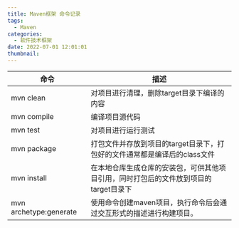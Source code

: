 ```yaml
---
title: Maven框架 命令记录
tags:
  - Maven
categories:
  - 软件技术框架
date: 2022-07-01 12:01:01
thumbnail:
---
```


| 命令                   | 描述                                                         |
| ---------------------- | ------------------------------------------------------------ |
| mvn clean              | 对项目进行清理，删除target目录下编译的内容                   |
| mvn compile            | 编译项目源代码                                               |
| mvn test               | 对项目进行运行测试                                           |
| mvn package            | 打包文件并存放到项目的target目录下，打包好的文件通常都是编译后的class文件 |
| mvn install            | 在本地仓库生成仓库的安装包，可供其他项目引用，同时打包后的文件放到项目的target目录下 |
| mvn archetype:generate | 使用命令创建maven项目，执行命令后会通过交互形式的描述进行构建项目。 |

